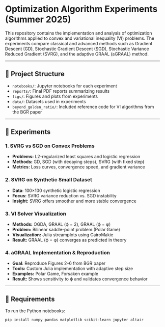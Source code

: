 # Optimization Algorithm Experiments (Summer 2025)

This repository contains the implementation and analysis of optimization algorithms applied to convex and variational inequality (VI) problems. The experiments compare classical and advanced methods such as Gradient Descent (GD), Stochastic Gradient Descent (SGD), Stochastic Variance Reduced Gradient (SVRG), and the adaptive GRAAL (aGRAAL) method.

---

## 📁 Project Structure

- `notebooks/`: Jupyter notebooks for each experiment
- `reports/`: Final PDF reports summarizing results
- `figs/`: Figures and plots from experiments
- `data/`: Datasets used in experiments
- `beyond_golden_ratio/`: Included reference code for VI algorithms from the BGR paper

---

## 🧪 Experiments

### 1. SVRG vs SGD on Convex Problems
- **Problems:** L2-regularized least squares and logistic regression
- **Methods:** GD, SGD (with decaying steps), SVRG (with fixed step)
- **Metrics:** Loss curves, convergence speed, and gradient variance

### 2. SVRG on Synthetic Small Dataset
- **Data:** 100×100 synthetic logistic regression
- **Focus:** SVRG variance reduction vs. SGD instability
- **Insight:** SVRG offers smoother and more stable convergence

### 3. VI Solver Visualization
- **Methods:** OGDA, GRAAL (ϕ = 2), GRAAL (ϕ = φ)
- **Problem:** Bilinear saddle-point problem (Polar Game)
- **Visualization:** Julia streamplots using CairoMakie
- **Result:** GRAAL (ϕ = φ) converges as predicted in theory

### 4. aGRAAL Implementation & Reproduction
- **Goal:** Reproduce Figures 2–6 from BGR paper
- **Tools:** Custom Julia implementation with adaptive step size
- **Examples:** Polar Game, Forsaken example
- **Result:** Shows sensitivity to ϕ and validates convergence behavior

---

## 🧰 Requirements

To run the Python notebooks:

```bash
pip install numpy pandas matplotlib scikit-learn jupyter altair
